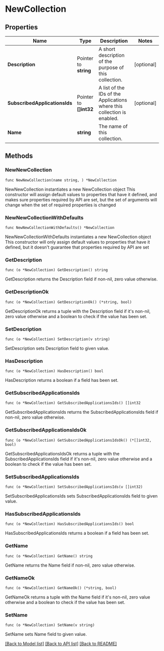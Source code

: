 # NewCollection

## Properties

Name | Type | Description | Notes
------------ | ------------- | ------------- | -------------
**Description** | Pointer to **string** | A short description of the purpose of this collection. | [optional] 
**SubscribedApplicationsIds** | Pointer to **[]int32** | A list of the IDs of the Applications where this collection is enabled. | [optional] 
**Name** | **string** | The name of this collection. | 

## Methods

### NewNewCollection

`func NewNewCollection(name string, ) *NewCollection`

NewNewCollection instantiates a new NewCollection object
This constructor will assign default values to properties that have it defined,
and makes sure properties required by API are set, but the set of arguments
will change when the set of required properties is changed

### NewNewCollectionWithDefaults

`func NewNewCollectionWithDefaults() *NewCollection`

NewNewCollectionWithDefaults instantiates a new NewCollection object
This constructor will only assign default values to properties that have it defined,
but it doesn't guarantee that properties required by API are set

### GetDescription

`func (o *NewCollection) GetDescription() string`

GetDescription returns the Description field if non-nil, zero value otherwise.

### GetDescriptionOk

`func (o *NewCollection) GetDescriptionOk() (*string, bool)`

GetDescriptionOk returns a tuple with the Description field if it's non-nil, zero value otherwise
and a boolean to check if the value has been set.

### SetDescription

`func (o *NewCollection) SetDescription(v string)`

SetDescription sets Description field to given value.

### HasDescription

`func (o *NewCollection) HasDescription() bool`

HasDescription returns a boolean if a field has been set.

### GetSubscribedApplicationsIds

`func (o *NewCollection) GetSubscribedApplicationsIds() []int32`

GetSubscribedApplicationsIds returns the SubscribedApplicationsIds field if non-nil, zero value otherwise.

### GetSubscribedApplicationsIdsOk

`func (o *NewCollection) GetSubscribedApplicationsIdsOk() (*[]int32, bool)`

GetSubscribedApplicationsIdsOk returns a tuple with the SubscribedApplicationsIds field if it's non-nil, zero value otherwise
and a boolean to check if the value has been set.

### SetSubscribedApplicationsIds

`func (o *NewCollection) SetSubscribedApplicationsIds(v []int32)`

SetSubscribedApplicationsIds sets SubscribedApplicationsIds field to given value.

### HasSubscribedApplicationsIds

`func (o *NewCollection) HasSubscribedApplicationsIds() bool`

HasSubscribedApplicationsIds returns a boolean if a field has been set.

### GetName

`func (o *NewCollection) GetName() string`

GetName returns the Name field if non-nil, zero value otherwise.

### GetNameOk

`func (o *NewCollection) GetNameOk() (*string, bool)`

GetNameOk returns a tuple with the Name field if it's non-nil, zero value otherwise
and a boolean to check if the value has been set.

### SetName

`func (o *NewCollection) SetName(v string)`

SetName sets Name field to given value.



[[Back to Model list]](../README.md#documentation-for-models) [[Back to API list]](../README.md#documentation-for-api-endpoints) [[Back to README]](../README.md)


